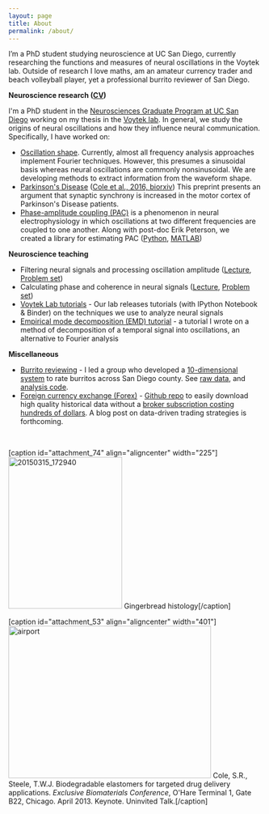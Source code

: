 ```yaml
---
layout: page
title: About
permalink: /about/
---
```


I’m a PhD student studying neuroscience at UC San Diego, currently researching the functions and measures of neural oscillations in the Voytek lab. Outside of research I love maths, am an amateur currency trader and beach volleyball player, yet a professional burrito reviewer of San Diego.

<strong>Neuroscience research (<a href="https://sxcole.files.wordpress.com/2015/03/cv_01182016.pdf">CV</a>)</strong>

I'm a PhD student in the <a href="http://healthsciences.ucsd.edu/education/neurograd/Pages/default.aspx">Neurosciences Graduate Program at UC San Diego</a> working on my thesis in the <a href="http://voyteklab.com/">Voytek lab</a>. In general, we study the origins of neural oscillations and how they influence neural communication. Specifically, I have worked on:
<ul>
	<li><span style="text-decoration: underline;">Oscillation shape</span>. Currently, almost all frequency analysis approaches implement Fourier techniques. However, this presumes a sinusoidal basis whereas neural oscillations are commonly nonsinusoidal. We are developing methods to extract information from the waveform shape.</li>
	<li><span style="text-decoration: underline;">Parkinson's Disease</span> (<a href="http://biorxiv.org/content/early/2016/04/19/049304">Cole et al., 2016, biorxiv</a>) This preprint presents an argument that synaptic synchrony is increased in the motor cortex of Parkinson's Disease patients.</li>
	<li><span style="text-decoration: underline;">Phase-amplitude coupling (PAC)</span> is a phenomenon in neural electrophysiology in which oscillations at two different frequencies are coupled to one another. Along with post-doc Erik Peterson, we created a library for estimating PAC (<a href="https://pypi.python.org/pypi/pacpy">Python</a>, <a href="https://github.com/voytekresearch/pacmat">MATLAB</a>)</li>
</ul>
<strong>Neuroscience teaching</strong>
<ul>
	<li>Filtering neural signals and processing oscillation amplitude (<a href="https://www.youtube.com/watch?v=DIK5bfoTnlg">Lecture</a>, <a href="https://github.com/srcole/neurodemo/tree/master/Fourier%20analysis/ProblemSet1">Problem set</a>)</li>
	<li>Calculating phase and coherence in neural signals (<a href="https://www.youtube.com/watch?v=PAipVT_B_GY">Lecture</a>, <a href="https://github.com/srcole/neurodemo/tree/master/Fourier%20analysis/ProblemSet2">Problem set</a>)</li>
	<li><a href="https://github.com/voytekresearch/tutorials">Voytek Lab tutorials</a> - Our lab releases tutorials (with IPython Notebook &amp; Binder) on the techniques we use to analyze neural signals</li>
	<li><a href="https://github.com/srcole/binder_emd">Empirical mode decomposition (EMD) tutorial</a> - a tutorial I wrote on a method of decomposition of a temporal signal into oscillations, an alternative to Fourier analysis</li>
</ul>
<strong>Miscellaneous</strong>
<ul>
	<li><span style="text-decoration: underline;">Burrito reviewing</span> - I led a group who developed a <a href="https://sxcole.com/2016/05/22/100-burritos-in-san-diego-10-dimensional-rating-system/">10-dimensional system</a> to rate burritos across San Diego county. See <a href="https://docs.google.com/spreadsheets/d/18HkrklYz1bKpDLeL-kaMrGjAhUM6LeJMIACwEljCgaw/edit?usp=sharing">raw data</a>, and <a href="https://github.com/srcole/qwm/tree/master/burrito">analysis code</a>.</li>
	<li><span style="text-decoration: underline;">Foreign currency exchange (Forex)</span> - <a href="https://github.com/srcole/fxml">Github repo</a> to easily download high quality historical data without a <a href="http://www.fxcmapps.com/standalone/historical-data-downloader/">broker subscription costing hundreds of dollars</a>. A blog post on data-driven trading strategies is forthcoming.</li>
</ul>
&nbsp;

[caption id="attachment_74" align="aligncenter" width="225"]<img class=" size-medium wp-image-74 aligncenter" src="https://sxcole.files.wordpress.com/2015/03/20150315_172940.jpg?w=225" alt="20150315_172940" width="225" height="300" /> Gingerbread histology[/caption]

[caption id="attachment_53" align="aligncenter" width="401"]<img class=" wp-image-53 aligncenter" src="https://sxcole.files.wordpress.com/2015/03/airport.jpg?w=300" alt="airport" width="401" height="301" /> Cole, S.R., Steele, T.W.J. Biodegradable elastomers for targeted drug delivery applications. <em>Exclusive Biomaterials Conference</em>, O'Hare Terminal 1, Gate B22, Chicago. April 2013. Keynote. Uninvited Talk.[/caption]